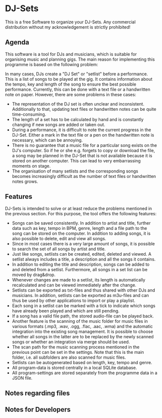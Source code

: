 # DJ-Sets
 This is a free Software to organize your DJ-Sets. Any commercial distribution without my acknowledgement is strictly prohibited!
 
## Agenda
This software is a tool for DJs and musicians, which is suitable for organising music and planning gigs. The main reason for implementing this programme is based on the following problem: 

In many cases, DJs create a "DJ Set" or "setlist" before a performance. This is a list of songs to be played at the gig. It contains information about the tempo, key and length of the song to ensure the best possible performance. Currently, this can be done with a text file or a handwritten note on paper. However, there are some problems in these cases:

- The representation of the DJ set is often unclear and inconsistent. Additionally to that, updating text files or handwritten notes can be quite time-consuming. 
- The length of a set has to be calculated by hand and is constantly changing if new songs are added or taken out.
- During a performance, it is difficult to note the current progress in the DJ-Set. Either a mark in the text file or a pen on the handwritten note is necessary, which can be annoying.
- There is no guarantee that a music file for a particular song exists on the DJ's computer. So if he or she e.g. forgets to copy or download the file, a song may be planned in the DJ-Set  that is not available because it is stored on another computer. This can lead to very embarrassing moments on stage.
- The organisation of many setlists and the corresponding songs becomes increasingly difficult as the number of text files or handwritten notes grows.

 
## Features
DJ-Sets is intended to solve or at least reduce the problems mentioned in the previous section. For this purpose, the tool offers the following features:

- Songs can be saved consistently. In addition to artist and title, further data such as key, tempo in BPM, genre, length and a file path to the song can be stored on the computer. In addition to adding songs, it is also possible to delete, edit and view all songs. 
- Since in most cases there is a very large amount of songs, it is possible to search the set of all songs by artist and title.
- Just like songs, setlists can be created, edited, deleted and viewed. A setlist always includes a title, a description and all the songs it contains.
- In addition to editing the title and description, songs can be added to and deleted from a setlist. Furthermore, all songs in a set list can be moved by drag&drop.
- Whenever changes are made to a setlist, its length is automatically recalculated and can be viewed immediately after the change.
- Setlists can be exported as txt-files and thus shared with other DJs and musicians. In addition, setlists can be exported as m3u-files and can thus be used by other applications to import or play a playlist.
- Each song in a setlist can be marked with a tick to indicate which songs have already been played and which are still pending.
- If a song has a valid file path, the stored audio-file can be played back.
- Another feature is the scanning of the music folder for music files in various formats (.mp3, .wav, .ogg, .flac, .aac, .wma) and the automatic integration into the existing song management. It is possible to choose whether all songs in the latter are to be replaced by the newly scanned songs or whether an integration via merge should be used.
- The scan path for the music scanning process mentioned in the previous point can be set in the settings. Note that this is the main folder, i.e. all subfolders are also scanned for music files.
- Setlists can be autogenerated based on length, key, tempo and genre.
- All program-data is stored centrally in a local SQLite database.
- All program-settings are stored separately from the programme data in a JSON file.

## Notes regarding files

## Notes for Developers

